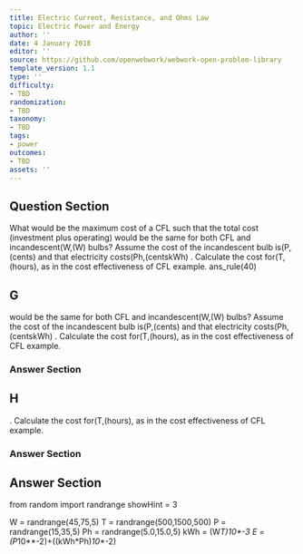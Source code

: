 ```yaml
---
title: Electric Current, Resistance, and Ohms Law
topic: Electric Power and Energy
author: ''
date: 4 January 2018
editor: ''
source: https://github.com/openwebwork/webwork-open-problem-library
template_version: 1.1
type: ''
difficulty:
- TBD
randomization:
- TBD
taxonomy:
- TBD
tags:
- power
outcomes:
- TBD
assets: ''
---
```


## Question Section 

What would be the maximum cost of a CFL such that the total cost (investment plus operating) would be the same for both CFL and incandescent(W,(W) bulbs? Assume the cost of the incandescent bulb is(P,(cents) and that electricity costs(Ph,(centskWh) . Calculate the cost for(T,(hours), as in the cost effectiveness of CFL example.
ans_rule(40)

## G
would be the same for both CFL and incandescent(W,(W) bulbs? Assume the cost of the incandescent bulb is(P,(cents) and that electricity costs(Ph,(centskWh) . Calculate the cost for(T,(hours), as in the cost effectiveness of CFL example.
### Answer Section
## H
. Calculate the cost for(T,(hours), as in the cost effectiveness of CFL example.
### Answer Section


## Answer Section

from random import randrange
showHint = 3


W = randrange(45,75,5)
T = randrange(500,1500,500)
P = randrange(15,35,5)
Ph = randrange(5.0,15.0,5)
kWh = (W*T)*10**-3
E = (P*10**-2)+((kWh*Ph)*10**-2)